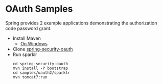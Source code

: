 # OAuth Samples

Spring provides 2 example applications demonstrating the authorization code
password grant.
* Install Maven
  * [On Windows][maven-windows]
* Clone [spring-security-oauth][]
* Run sparklr
  ```
  cd spring-security-oauth
  mvn install -P bootstrap
  cd samples/oauth2/sparklr
  mvn tomcat7:run
  ```

[maven-windows]: https://www.youtube.com/watch?v=dlPjiYyVSlc
[spring-security-oauth]: https://github.com/spring-projects/spring-security-oauth
